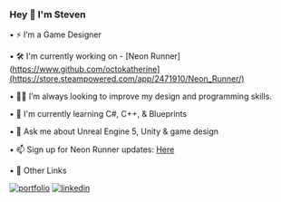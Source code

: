 ### Hey 👋 I'm Steven


•	⚡️ I’m a Game Designer

•	🛠 I'm currently working on - [Neon Runner](https://www.github.com/octokatherine](https://store.steampowered.com/app/2471910/Neon_Runner/)

•	👩‍💻 I’m always looking to improve my design and programming skills.

•	🧠 I'm currently learning C#, C++, & Blueprints

•	💬 Ask me about Unreal Engine 5, Unity & game design

• 📫 Sign up for Neon Runner updates: [Here](https://www.irlgames.net/)

• 🔗 Other Links

[![portfolio](https://img.shields.io/badge/my_portfolio-000?style=for-the-badge&logo=ko-fi&logoColor=white)](https://irlgames.itch.io/)
[![linkedin](https://img.shields.io/badge/linkedin-0A66C2?style=for-the-badge&logo=linkedin&logoColor=white)](https://linkedin.com/in/stephen-duggan)




